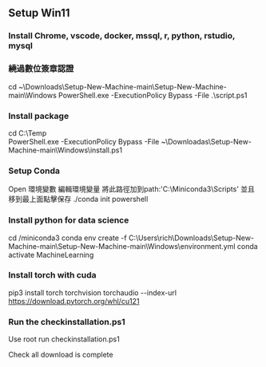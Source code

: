 ## Setup Win11 
### Install Chrome, vscode, docker, mssql, r, python, rstudio, mysql
### 繞過數位簽章認證
cd ~\Downloads\Setup-New-Machine-main\Setup-New-Machine-main\Windows
PowerShell.exe -ExecutionPolicy Bypass -File .\script.ps1

### Install package
cd C:\Temp\
PowerShell.exe -ExecutionPolicy Bypass -File ~\Downloadas\Setup-New-Machine-main\Windows\install.ps1

### Setup Conda
Open 環境變數
編輯環境變量
將此路徑加到path:'C:\\Miniconda3\Scripts'
並且移到最上面點擊保存
./conda init powershell

### Install python for data science
cd /miniconda3
conda env create -f C:\Users\rich\Downloads\Setup-New-Machine-main\Setup-New-Machine-main\Windows\environment.yml
conda activate MachineLearning
### Install torch with cuda
pip3 install torch torchvision torchaudio --index-url https://download.pytorch.org/whl/cu121

### Run the checkinstallation.ps1
Use root run checkinstallation.ps1

Check all download is complete
